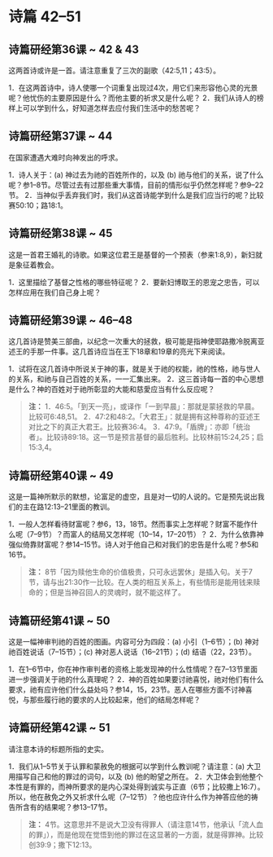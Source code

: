 # 诗篇 42–51

## 诗篇研经第36课 ~ 42 & 43

这两首诗或许是一首。请注意重复了三次的副歌（42:5,11；43:5）。

1．在这两首诗中，诗人使哪一个词重复出现过4次，用它们来形容他心灵的光景呢？他忧伤的主要原因是什么？而他主要的祈求又是什么呢？
2．我们从诗人的榜样上可以学到什么，好知道怎样去应付我们生活中的愁苦呢？

## 诗篇研经第37课 ~ 44

在国家遭遇大难时向神发出的呼求。

1．诗人关于：(a) 神过去为祂的百姓所作的，以及 (b) 祂与他们的关系，说了什么呢？参1–8节。尽管过去有过那些重大事情，目前的情形似乎仍然怎样呢？参9–22节。
2．当神似乎丢弃我们时，我们从这首诗能学到什么是我们应当行的呢？比较赛50:10；路18:1。

## 诗篇研经第38课 ~ 45

这是一首君王婚礼的诗歌。如果这位君王是基督的一个预表（参来1:8,9），新妇就是象征着教会。

1．这里描绘了基督之性格的哪些特征呢？
2．要新妇博取王的恩宠之忠告，可以怎样应用在我们自己身上呢？

## 诗篇研经第39课 ~ 46–48

这几首诗是赞美三部曲，以纪念一次重大的拯救，极可能是指神使耶路撒冷脱离亚述王的手那一件事。这几首诗应当在王下18章和19章的亮光下来阅读。

1．试将在这几首诗中所说关于神的事，就是关于祂的权能，祂的性格，祂与世人的关系，和祂与自己百姓的关系，一一汇集出来。
2．这三首诗每一首的中心思想是什么？神的百姓对于祂所彰显的大能和慈愛应当有什么反应呢？

> **注：**
> 1．46:5。「到天一亮」，或译作「一到早晨」：那就是蒙拯救的早晨。比较可6:48,51。
> 2．47:2和48:2。「大君王」：就是拥有这种尊称的亚述王对比之下的真正大君王。比较赛36:4。
> 3．47:9。「盾牌」：亦即「统治者」。比较诗89:18。这一节是预言基督的最后胜利。比较林前15:24,25；启15:3,4。

## 诗篇研经第40课 ~ 49

这是一篇神所默示的默想，论富足的虚空，且是对一切的人说的。它是预先说出我们的主在路12:13–21里面的教训。

1．一般人怎样看待财富呢？参6，13，18节。然而事实上怎样呢？财富不能作什么呢（7–9节）？而富人的结局又怎样呢（10–14，17–20节）？
2．为什么依靠神强似倚靠财富呢？参14–15节。诗人对于他自己和对我们的忠告是什么呢？参5和16节。

> **注：**
> 8节「因为赎他生命的价值极贵，只可永远罢休」是插入句。关于7节，请与出21:30作一比较。在人类的相互关系上，有些情形是能用钱来赎命的；但是当神召回人的灵魂时，就不能这样了。

## 诗篇研经第41课 ~ 50

这是一幅神审判祂的百姓的图画。内容可分为四段：(a) 小引（1–6节）；(b) 神对祂百姓说话（7–15节）；(c) 神对恶人说话（16–21节）；(d) 结语（22，23节）。

1．在1–6节中，你在神作审判者的资格上能发现神的什么性情呢？在7–13节里面进一步强调关于祂的什么真理呢？
2．神的百姓如果要讨祂喜悦，祂对他们有什么要求，祂有应许他们什么益处吗？参14，15，23节。恶人在哪些方面不讨神喜悦，与那些履行祂的要求的人比较起来，他们的结局怎样呢？

## 诗篇研经第42课 ~ 51

请注意本诗的标题所指的史实。

1．我们从1–5节关于认罪和蒙赦免的根据可以学到什么教训呢？请注意：(a) 大卫用描写自己和他的罪过的词句，以及 (b) 他的盼望之所在。
2．大卫体会到他整个本性是有罪的，而神所要求的是内心深处得到诚实与正直（6节；比较撒上16:7）。所以，他在赦免之外又祈求什么呢（7–12节）？他也应许什么作为神答应他的祷告所含有的结果呢？参13–17节。

> **注：** 4节。这意思并不是说大卫没有得罪人（请注意14节，他承认「流人血的罪」），而是他现在觉悟到他的罪过在这显著的一方面，就是得罪神。比较创39:9；撒下12:13。